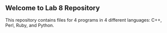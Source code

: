 ## Welcome to Lab 8 Repository

This repository contains files for 4 programs in 4 different languages: C++, Perl, Ruby, and Python.
